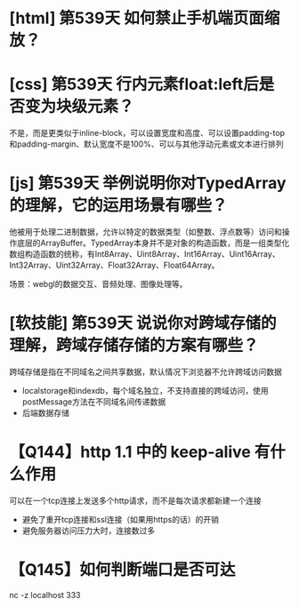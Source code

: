 # [html] 第539天 如何禁止手机端页面缩放？

<meta name="viewport" content="user-scalable=no">

# [css] 第539天 行内元素float:left后是否变为块级元素？

不是，而是更类似于inline-block，可以设置宽度和高度、可以设置padding-top和padding-margin、默认宽度不是100%、可以与其他浮动元素或文本进行排列

# [js] 第539天 举例说明你对TypedArray的理解，它的运用场景有哪些？

他被用于处理二进制数据，允许以特定的数据类型（如整数、浮点数等）访问和操作底层的ArrayBuffer。TypedArray本身并不是对象的构造函数，而是一组类型化数组构造函数的统称，有Int8Array、Uint8Array、Int16Array、Uint16Array、Int32Array、Uint32Array、Float32Array、Float64Array。

场景：webgl的数据交互、音频处理、图像处理等。

# [软技能] 第539天 说说你对跨域存储的理解，跨域存储存储的方案有哪些？

跨域存储是指在不同域名之间共享数据，默认情况下浏览器不允许跨域访问数据

- localstorage和indexdb，每个域名独立，不支持直接的跨域访问，使用postMessage方法在不同域名间传递数据
- 后端数据存储

# 【Q144】http 1.1 中的 keep-alive 有什么作用

可以在一个tcp连接上发送多个http请求，而不是每次请求都新建一个连接

- 避免了重开tcp连接和ssl连接（如果用https的话）的开销
- 避免服务器访问压力大时，连接数过多

# 【Q145】如何判断端口是否可达

nc -z localhost 333
